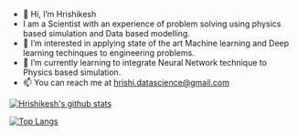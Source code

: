 - 👋 Hi, I’m Hrishikesh
- I am a Scientist with an experience of problem solving using physics based simulation and Data based modelling.
- 👀 I’m interested in applying state of the art Machine learning and Deep learning techinques to engineering problems.
- 🌱 I’m currently learning to integrate Neural Network technique to Physics based simulation.
- 📫 You can reach me at hrishi.datascience@gmail.com

[![Hrishikesh's github stats](https://github-readme-stats.vercel.app/api?username=Hrishi-DataScience&count_private=true&show_icons=true&theme=radical&hide_rank=false)](https://github.com/Hrishi-DataScience/github-readme-stats)

[![Top Langs](https://github-readme-stats.vercel.app/api/top-langs/?username=Hrishi-DataScience)](https://github.com/Hrishi-DataScience/github-readme-stats)

<!---
Hrishi-DataScience/Hrishi-DataScience is a ✨ special ✨ repository because its `README.md` (this file) appears on your GitHub profile.
You can click the Preview link to take a look at your changes.
--->
